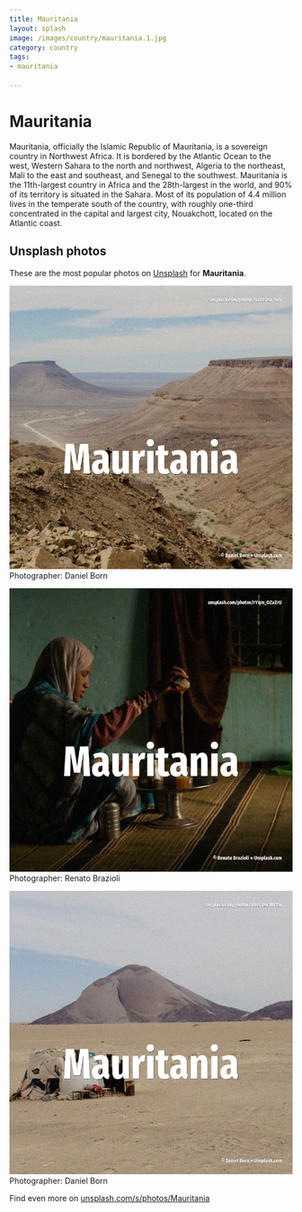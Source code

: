```yaml
---
title: Mauritania
layout: splash
image: /images/country/mauritania.1.jpg
category: country
tags:
- mauritania

---
```

# Mauritania

Mauritania, officially the Islamic Republic of Mauritania, is a sovereign country in Northwest  Africa. It is bordered by the Atlantic Ocean to the west, Western Sahara to the north and northwest,  Algeria to the northeast, Mali to the east and southeast, and Senegal to the southwest. Mauritania is the 11th-largest country in Africa and the 28th-largest in the world, and 90% of its  territory is situated in the Sahara. Most of its population of 4.4 million lives in the temperate south of the country, with roughly  one-third concentrated in the capital and largest city, Nouakchott, located on the Atlantic coast.  

 
## Unsplash photos
These are the most popular photos on [Unsplash](https://unsplash.com) for **Mauritania**.
 
![Mauritania](/images/country/mauritania.1.jpg)
Photographer:  Daniel Born
 
![Mauritania](/images/country/mauritania.2.jpg)
Photographer:  Renato Brazioli
 
![Mauritania](/images/country/mauritania.3.jpg)
Photographer:  Daniel Born
 
Find even more on [unsplash.com/s/photos/Mauritania](https://unsplash.com/s/photos/Mauritania)
 

